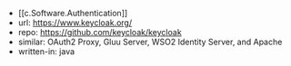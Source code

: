 
- [[c.Software.Authentication]]
- url: https://www.keycloak.org/
- repo: https://github.com/keycloak/keycloak
- similar:  OAuth2 Proxy, Gluu Server, WSO2 Identity Server, and Apache 
- written-in: java